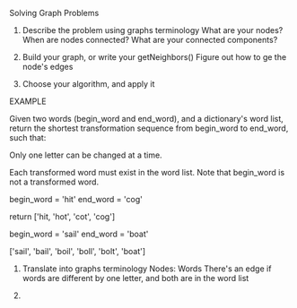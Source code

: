 Solving Graph Problems

1. Describe the problem using graphs terminology
   What are your nodes?
   When are nodes connected?
   What are your connected components?

2. Build your graph, or write your getNeighbors()
   Figure out how to ge the node's edges

3. Choose your algorithm, and apply it

EXAMPLE

Given two words (begin_word and end_word), and a dictionary's word list,
return the shortest transformation sequence from begin_word to end_word, such that:

Only one letter can be changed at a time.

Each transformed word must exist in the word list. Note that begin_word is not a transformed word.

begin_word = 'hit'
end_word = 'cog'

return ['hit, 'hot', 'cot', 'cog']

begin_word = 'sail'
end_word = 'boat'

['sail', 'bail', 'boil', 'boll', 'bolt', 'boat']

1. Translate into graphs terminology
   Nodes: Words
   There's an edge if words are different by one letter, and both are in the word list

2.
